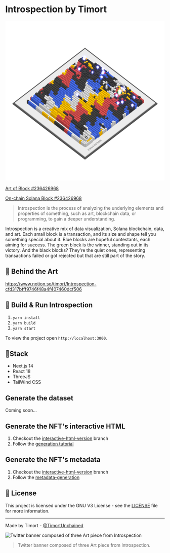 # Introspection by Timort

<img src="https://github.com/QTimort/Introspection/blob/master/public/block_236426968.png" alt="Instrospection Block 236426968" width="512"/>

[Art of Block #236426968](https://github.com/QTimort/Introspection/blob/master/public/block_236426968.png?raw=true)

[On-chain Solana Block #236426968](https://solana.fm/block/236426968?cluster=mainnet-alpha)

> Introspection is the process of analyzing the underlying elements and properties of something, such as art, blockchain data, or programming, to gain a deeper understanding.

Introspection is a creative mix of data visualization, Solana blockchain, data, and art.
Each small block is a transaction, and its size and shape tell you something special about it.
Blue blocks are hopeful contestants, each aiming for success. The green block is the winner, standing out in its victory.
And the black blocks? They're the quiet ones, representing transactions failed or got rejected but that are still part of the story.


## 🎨 Behind the Art
https://www.notion.so/timort/Introspection-cfd317bfff9746f48a4f407460dcf506

## 🚀 Build & Run Introspection

1. `yarn install`
2. `yarn build`
3. `yarn start`

To view the project open `http://localhost:3000`.

## 🧱Stack

- Next.js 14
- React 18
- ThreeJS
- TailWind CSS

## Generate the dataset
Coming soon...

## Generate the NFT's interactive HTML
1. Checkout the [interactive-html-version](https://github.com/QTimort/Introspection/tree/interactive-html-version) branch
2. Follow the [generation tutorial](https://github.com/QTimort/Introspection/blob/interactive-html-version/bundle.md)

## Generate the NFT's metadata
1. Checkout the [interactive-html-version](https://github.com/QTimort/Introspection/tree/interactive-html-version) branch
2. Follow the [metadata-generation](https://github.com/QTimort/Introspection/blob/metadata-generation/metadata.md)

## 📝 License

This project is licensed under the GNU V3 License - see the [LICENSE](LICENSE) file for more information.

---

Made by Timort - [@TimortUnchained](https://twitter.com/TimortUnchained)

![Twitter banner composed of three Art piece from Introspection](https://github.com/QTimort/Introspection/assets/25301692/c5c17ec8-0350-4dd4-864b-36b254bf63e1)
> Twitter banner composed of three Art piece from Introspection.
